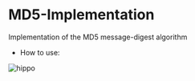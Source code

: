 # MD5-Implementation
Implementation of the MD5 message-digest algorithm
- How to use:

![hippo](https://i.imgur.com/OmyUb5s.gif)
